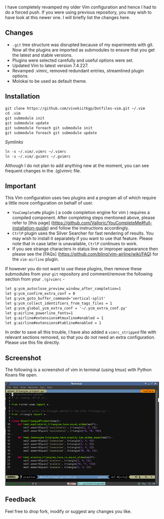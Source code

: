 I have completely revamped my older Vim configuration and hence I had to do a forced
push. If you were using previous repository, you may wish to have look at this
newer one. I will briefly list the changes here.

Changes
-------
* `.git` tree structure was disrupted because of my experiments with git. Now all
the plugins are imported as submodules to ensure that you get the latest and
stable versions.
* Plugins were selected carefully and useful options were set.
* Updated Vim to latest version 7.4.227.
* Revamped .vimrc, removed redundant entries, streamlined plugin options.
* Molokai to be used as default theme.

Installation
------------
    git clone https://github.com/vivekiitkgp/Dotfiles-vim.git ~/.vim
    cd .vim
    git submodule init
    git submodule update
    git submodule foreach git submodule init
    git submodule foreach git submodule update

*Symlinks*

    ln -s ~/.vim/.vimrc ~/.vimrc
    ln -s ~/.vim/.gvimrc ~/.gvimrc

Although I do not plan to add anything new at the moment, you can see frequent
changes in the .(g)vimrc file.

Important
---------
This Vim configuration uses two plugins and a program  all of which require a little more configuration on behalf of user.
* `YouCompleteMe` plugin ( a code completion engine for
vim ) requires a compiled component. After completing steps mentioned above, please refer to [this page]
(https://github.com/Valloric/YouCompleteMe#full-installation-guide) and follow
the instructions accordingly.
* `CtrlP` plugin uses the Silver Searcher for fast rendering of results. You may wish to install it separately if you want to use that feature. Please note that in case latter is unavailable, `CtrlP` continues to work.
* If you see strange characters in status line or improper appearance then please see the [FAQs] (https://github.com/bling/vim-airline/wiki/FAQ) for the `vim-airline` plugin.

If however you do not want to use these plugins, then remove these submodules from your `git` repository and comment/remove the following section from your `.(g)vimrc` -

    let g:ycm_autoclose_preview_window_after_completion=1
    let g:ycm_confirm_extra_conf = 0
    let g:ycm_goto_buffer_command='vertical-split'
    let g:ycm_collect_identifiers_from_tags_files = 1
    let g:ycm_global_ycm_extra_conf = '~/.ycm_extra_conf.py'
    let g:airline_powerline_fonts=1
    let g:airline#extensions#tmuxline#enabled = 1
    let g:airline#extensions#tabline#enabled = 1

In order to save all this trouble, I have also added a `vimrc_stripped` file with relevant sections removed, so that you do not need an extra configuration. Please use this file directly.

Screenshot
----------
The following is a screenshot of vim in terminal (using tmux) with Python Koans file open.

![vim](koans.png "Screenshot of Vim with Python Koans file")

Feedback
--------
Feel free to drop fork, modify or suggest any changes you like.

